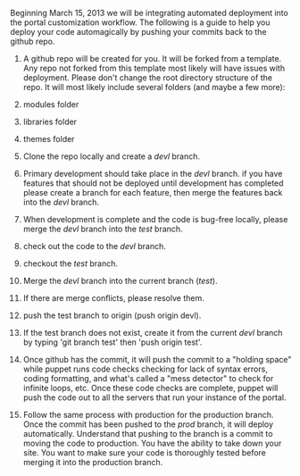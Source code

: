 Beginning March 15, 2013 we will be integrating automated deployment into the portal customization workflow. The following is a guide to help you deploy your code automagically by pushing your commits back to the github repo.

1. A github repo will be created for you. It will be forked from a template. Any repo not forked from this template most likely will have issues with deployment. Please don't change the root directory structure of the repo. It will most likely include several folders (and maybe a few more):

  1. modules folder

  1. libraries folder

  1. themes folder


1. Clone the repo locally and create a *devl* branch. 

1. Primary development should take place in the *devl* branch. if you have features that should not be deployed until development has completed please create a branch for each feature, then merge the features back into the *devl* branch.

1. When development is complete and the code is bug-free locally, please merge the *devl* branch into the *test* branch. 

  1. check out the code to the *devl* branch.

  1. checkout the *test* branch. 

  1. Merge the *devl* branch into the current branch (*test*).

  1. If there are merge conflicts, please resolve them. 

  1. push the test branch to origin (push origin devl).

  1. If the test branch does not exist, create it from the current *devl* branch by typing 'git branch test' then 'push origin test'. 


1. Once github has the commit, it will push the commit to a "holding space" while puppet runs code checks checking for lack of syntax errors, coding formatting, and what's called a "mess detector" to check for infinite loops, etc. Once these code checks are complete, puppet will push the code out to all the servers that run your instance of the portal.

1. Follow the same process with production for the production branch. Once the commit has been pushed to the *prod* branch, it will deploy automatically. Understand that pushing to the branch is a commit to moving the code to production. You have the ability to take down your site. You want to make sure your code is thoroughly tested before merging it into the production branch. 



